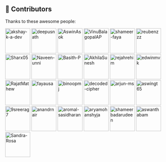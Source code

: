 ## 🤝 Contributors

Thanks to these awesome people:

<p align="left">
<a href="https://github.com/akshay-k-a-dev"><img src="https://avatars.githubusercontent.com/u/106895549?v=4" width="80" alt="akshay-k-a-dev" title="akshay-k-a-dev"/></a>
<a href="https://github.com/deepusnath"><img src="https://avatars.githubusercontent.com/u/11581972?v=4" width="80" alt="deepusnath" title="deepusnath"/></a>
<a href="https://github.com/AswinAsok"><img src="https://avatars.githubusercontent.com/u/64626875?v=4" width="80" alt="AswinAsok" title="AswinAsok"/></a>
<a href="https://github.com/VinuBalagopalAP"><img src="https://avatars.githubusercontent.com/u/48175345?v=4" width="80" alt="VinuBalagopalAP" title="VinuBalagopalAP"/></a>
<a href="https://github.com/shameer-faya"><img src="https://avatars.githubusercontent.com/u/19203181?v=4" width="80" alt="shameer-faya" title="shameer-faya"/></a>
<a href="https://github.com/reubenzzz"><img src="https://avatars.githubusercontent.com/u/90466947?v=4" width="80" alt="reubenzzz" title="reubenzzz"/></a>
<a href="https://github.com/Sharx05"><img src="https://avatars.githubusercontent.com/u/144588462?v=4" width="80" alt="Sharx05" title="Sharx05"/></a>
<a href="https://github.com/Naveen-unni"><img src="https://avatars.githubusercontent.com/u/189465628?v=4" width="80" alt="Naveen-unni" title="Naveen-unni"/></a>
<a href="https://github.com/Basith-P"><img src="https://avatars.githubusercontent.com/u/59326665?v=4" width="80" alt="Basith-P" title="Basith-P"/></a>
<a href="https://github.com/AkhilaSunesh"><img src="https://avatars.githubusercontent.com/u/140897461?v=4" width="80" alt="AkhilaSunesh" title="AkhilaSunesh"/></a>
<a href="https://github.com/rejahrehim"><img src="https://avatars.githubusercontent.com/u/4394746?v=4" width="80" alt="rejahrehim" title="rejahrehim"/></a>
<a href="https://github.com/edwinmvk"><img src="https://avatars.githubusercontent.com/u/84259272?v=4" width="80" alt="edwinmvk" title="edwinmvk"/></a>
<a href="https://github.com/RajatMathew"><img src="https://avatars.githubusercontent.com/u/20884258?v=4" width="80" alt="RajatMathew" title="RajatMathew"/></a>
<a href="https://github.com/fayausa"><img src="https://avatars.githubusercontent.com/u/26935642?v=4" width="80" alt="fayausa" title="fayausa"/></a>
<a href="https://github.com/binoopmj"><img src="https://avatars.githubusercontent.com/u/12964819?v=4" width="80" alt="binoopmj" title="binoopmj"/></a>
<a href="https://github.com/decoded-cipher"><img src="https://avatars.githubusercontent.com/u/44474792?v=4" width="80" alt="decoded-cipher" title="decoded-cipher"/></a>
<a href="https://github.com/arjun-ms"><img src="https://avatars.githubusercontent.com/u/64315213?v=4" width="80" alt="arjun-ms" title="arjun-ms"/></a>
<a href="https://github.com/aswingt65"><img src="https://avatars.githubusercontent.com/u/75844342?v=4" width="80" alt="aswingt65" title="aswingt65"/></a>
<a href="https://github.com/9sreerag7"><img src="https://avatars.githubusercontent.com/u/151757051?v=4" width="80" alt="9sreerag7" title="9sreerag7"/></a>
<a href="https://github.com/anandrnair"><img src="https://avatars.githubusercontent.com/u/5165953?v=4" width="80" alt="anandrnair" title="anandrnair"/></a>
<a href="https://github.com/aromal-sasidharan"><img src="https://avatars.githubusercontent.com/u/5155674?v=4" width="80" alt="aromal-sasidharan" title="aromal-sasidharan"/></a>
<a href="https://github.com/aryamohanshyja"><img src="https://avatars.githubusercontent.com/u/39259561?v=4" width="80" alt="aryamohanshyja" title="aryamohanshyja"/></a>
<a href="https://github.com/shameerbadarudeen"><img src="https://avatars.githubusercontent.com/u/9133836?v=4" width="80" alt="shameerbadarudeen" title="shameerbadarudeen"/></a>
<a href="https://github.com/aswanthabam"><img src="https://avatars.githubusercontent.com/u/69764494?v=4" width="80" alt="aswanthabam" title="aswanthabam"/></a>
<a href="https://github.com/Sandra-Rosa"><img src="https://avatars.githubusercontent.com/u/84260242?v=4" width="80" alt="Sandra-Rosa" title="Sandra-Rosa"/></a>
</p>
